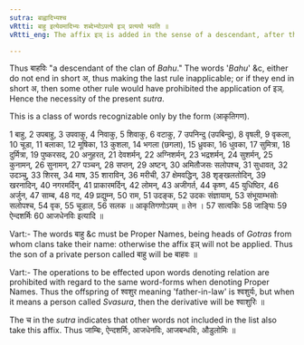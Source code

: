 ```yaml
---
sutra: बाह्वादिभ्यश्च
vRtti: बाहु इत्येवमादिभ्यः शब्देभ्योऽपत्ये इञ् प्रत्ययो भवति ॥
vRtti_eng: The affix इञ् is added in the sense of a descendant, after the words '_Bahu_' &c.

---
```

Thus बाहविः "a descendant of the clan of _Bahu_." The words '_Bahu_' &c, either do not end in short अ, thus making the last rule inapplicable; or if they end in short अ, then some other rule would have prohibited the application of इञ्. Hence the necessity of the present _sutra_.

This is a class of words recognizable only by the form (आकृतिगण).

1 बाहु, 2 उपबाहु, 3 उपवाकु, 4 निवाकु, 5 शिवाकु, 6 वटाकु, 7 उपनिन्दु (उपबिन्दु), 8 वृषली, 9 वृकला, 10 चूडा, 11 बलाका, 12 मूषिका, 13 कुशला, 14 भगला (छगला), 15 ध्रुवका, 16 धुवका, 17 सुमित्रा, 18 दुर्मित्रा, 19 पुष्करसद्, 20 अनुहरत्, 21 देवशर्मन्, 22 अग्निशर्मन्, 23 भद्रशर्मन्, 24 सुशर्मन्, 25 कुनामन्, 26 सुनामन्, 27 पञ्चन्, 28 सप्तन्, 29 अष्टन्, 30 अमितौजसः सलोपश्च, 31 सुधावत्, 32 उदञ्चु, 33 शिरस्, 34 माष, 35 शाराविन्, 36 मरीची, 37 क्षेमवद्धिन्, 38 शृङ्खलतोदिन्, 39 खरनादिन्, 40 नगरमर्दिन्, 41 प्राकारमर्दिन्, 42 लोमन्, 43 अजीगर्त, 44 कृष्ण, 45 युधिष्ठिर, 46 अर्जुन, 47 साम्ब, 48 गद, 49 प्रद्युम्न, 50 राम, 51 उदङ्क, 52 उदकः संज्ञायाम्, 53 संभूयाम्भसोः सलोपश्च, 54 वृक, 55 चूडाल, 56 सलक ॥ आकृतिगणोऽयम् ॥ तेन । 57 सात्वकिः 58 जाङ्घिः 59 ऐन्दशर्मिः 60 आजधेनविः इत्यादि ॥  

Vart:- The words बाहु &c must be Proper Names, being heads of _Gotras_ from whom clans take their name: otherwise the affix इञ् will not be applied. Thus the son of a private person called बाहु will be बाहवः ॥

Vart:- The operations to be effected upon words denoting relation are prohibited with regard to the same word-forms when denoting Proper Names. Thus the offspring of श्वशुर meaning 'father-in-law' is श्वशुर्यः, but when it means a person called _Svasura_, then the derivative will be श्वाशुरिः ॥

The च in the _sutra_ indicates that other words not included in the list also take this affix. Thus जाम्बिः, ऐन्दशर्मिः, आजधेनविः, आजबन्धविः, औडुलोमिः ॥